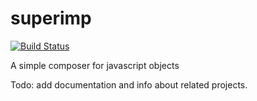 # superimp
[![Build Status](https://travis-ci.org/WiRai/superimp.svg?branch=master)](https://travis-ci.org/WiRai/superimp)

A simple composer for javascript objects

Todo: add documentation and info about related projects.
